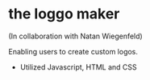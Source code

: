 # the loggo maker

(In collaboration with Natan Wiegenfeld)

Enabling users to create custom logos.
* Utilized Javascript, HTML and CSS

